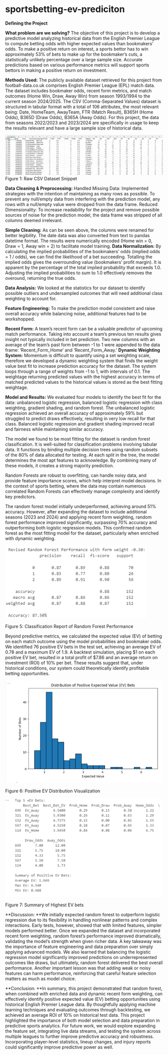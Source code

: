 # sportsbetting-ev-prediciton
**Defining the Project** 

**What problem are we solving?** The objective of this project is to develop a predictive model analyzing historical data from the English Premier League to compute betting odds with higher expected values than bookmakers' odds. To make a positive return on interest, a sports bettor has to win approximately 53% of bets to make up for the bookmaker’s cuts, a statistically unlikely percentage over a large sample size. Accurate predictions based on various performance metrics will support sports bettors in making a positive return on investment. 

**Methods Used:** 
The publicly available dataset retrieved for this project from football-data.co.uk comprises English Premier League (EPL) match data. The dataset includes bookmaker odds, recent form metrics, and match outcomes (Home Win, Draw, Away Win) from season 1993/1994 to the current season 2024/2025. The CSV (Comma-Separated Values) dataset is structured in tabular format with a total of 106 attributes, the most relevant being: Date, HomeTeam, AwayTeam, FTR (Match Result), B365H (Home Odds), B365D (Draw Odds), B365A (Away Odds). For this project, the data from seasons 2022/2023 and 2023/2024 are specifically in usage to keep the results relevant and have a large sample size of historical data.

![PremierLeagueRawData.png](PremierLeagueRawData.png)
Figure 1: Raw CSV Dataset Snippet

**Data Cleaning & Preprocessing:**
Handled Missing Data: Implemented strategies with the intention of maintaining as many rows as possible. To prevent any null/empty data from interfering with the prediction model, any rows with a null/empty value were dropped from the data frame.
Reduced Dimensionality: To increase readability for the project and remove possible sources of noise for the prediction model, the data frame was stripped of all columns deemed irrelevant.

**Simple Cleaning:** As can be seen above, the columns were renamed for better legibility. The date data was also converted from text to pandas datetime format. The results were numerically encoded (Home win = 0, Draw = 1, Away win = 2) to facilitate model training.
**Data Normalization:** By calculating the implied probabilities of the bookmakers’ odds (implied odds = 1 / odds), we can find the likelihood of a bet succeeding. Totalling the implied odds gives the overrounding value (bookmakers’ profit margin). It is apparent by the percentage of the total implied probability that exceeds 1.0. Adjusting the implied probabilities to sum to 1.0 effectively removes the overound, returning the true odds.

**Data Analysis:** We looked at the statistics for our dataset to identify possible outliers and undersampled outcomes that will need additional class weighting to account for.

**Feature Engineering:** To make the prediction model consistent and raise overall accuracy while balancing noise, additional features had to be workshopped.

**Recent Form:** A team’s recent form can be a valuable predictor of upcoming match performance. Taking into account a team’s previous ten results gives insight not typically included in bet prediction. Two new columns with an average of the team’s past form between -1 to 1 were appended to the data frame: ‘Recent_Form_Home’ and ‘Recent_Form_Away.’
**Dynamic Weighting System:** Momentum is difficult to quantify using a set weighting scale, therefore we developed a dynamic weighting system that finds the weight value best fit to increase prediction accuracy for the dataset. The system loops through a range of weights from -1 to 1, with intervals of 0.1. The weightage returning predicted values with the highest accuracy in terms of matched predicted values to the historical values is stored as the best fitting weightage.


**Model and Results:**
We evaluated four models to identify the best fit for the data: unbalanced logistic regression, balanced logistic regression with class weighting, gradient shading, and random forest. The unbalanced logistic regression achieved an overall accuracy of approximately 59% but struggled to predict draws effectively, resulting in very low recall for that class. Balanced logistic regression and gradient shading improved recall and fairness while maintaining similar accuracy.

The model we found to be most fitting for the dataset is random forest classification. It is well-suited for classification problems involving tabular data. It functions by binding multiple decision trees using random subsets of the 80% of data allocated for testing. At each split in the tree, the model determines the most apt features to acknowledge. By combining many of these models, it creates a strong majority prediction.

Random Forests are robust to overfitting, can handle noisy data, and provide feature importance scores, which help interpret model decisions. In the context of sports betting, where the data may contain numerous correlated Random Forests can effectively manage complexity and identify key predictors. 

The random forest model initially underperformed, achieving around 51% accuracy. However, after expanding the dataset to include additional seasons (2023 and 2024) and applying recent form weighting, random forest performance improved significantly, surpassing 70% accuracy and outperforming both logistic regression models. This confirmed random forest as the most fitting model for the dataset, particularly when enriched with dynamic weighting.


![ModelPerformance.png](ModelPerformance.png)

Figure 5: Classification Report of Random Forest Performance

Beyond predictive metrics, we calculated the expected value (EV) of betting on each match outcome using the model probabilities and bookmaker odds. We identified 76 positive EV bets in the test set, achieving an average EV of 0.78 and a maximum EV of 1.9. A backtest simulation, placing $1 on each positive EV bet, resulted in a total profit of $7.86 and an average return on investment (ROI) of 10% per bet. These results suggest that, under historical conditions, our system could theoretically identify profitable betting opportunities.

![DistributionOfPositiveEVs.png](DistributionOfPositiveEVs.png)

Figure 6: Positive EV Distribution Visualization

![Top5+EVBets.png](Top5+EVBets.png)

Figure 7: Summary of Highest EV bets

**Discussion:
**We initially expected random forest to outperform logistic regression due to its flexibility in handling nonlinear patterns and complex interactions. Early tests, however, showed that with limited features, simpler models performed better. Once we expanded the dataset and incorporated recent form weighting, random forest’s performance improved dramatically, validating the model’s strength when given richer data.
A key takeaway was the importance of feature engineering and data preparation over simply applying advanced models. We also learned that balancing the logistic regression model significantly improved predictions on underrepresented outcomes like draws, but ultimately, random forest delivered the best overall performance. Another important lesson was that adding weak or noisy features can harm performance, reinforcing that careful feature selection matters as much as model choice.

**Conclusion: 
**In summary, this project demonstrated that random forest, when combined with enriched data and dynamic recent form weighting, can effectively identify positive expected value (EV) betting opportunities using historical English Premier League data. By thoughtfully applying machine learning techniques and evaluating outcomes through backtesting, we achieved an average ROI of 10% on historical test data.
This project highlighted the importance of both model selection and data preparation in predictive sports analytics. For future work, we would explore expanding the feature set, integrating live data streams, and testing the system across multiple leagues to further improve predictive accuracy and robustness. Incorporating player-level statistics, lineup changes, and injury reports could significantly improve predictive power as well. 
